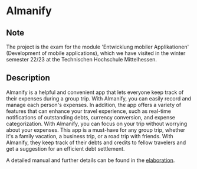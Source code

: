 # Almanify
## Note
The project is the exam for the module 'Entwicklung mobiler Applikationen' (Development of mobile applications), which we have visited in the winter semester 22/23 at the Technischen Hochschule Mittelhessen.

## Description
Almanify is a helpful and convenient app that lets everyone keep track of their expenses during a group trip. With Almanify, you can easily record and manage each person's expenses. In addition, the app offers a variety of features that can enhance your travel experience, such as real-time notifications of outstanding debts, currency conversion, and expense categorization. With Almanify, you can focus on your trip without worrying about your expenses. This app is a must-have for any group trip, whether it's a family vacation, a business trip, or a road trip with friends. With Almanify, they keep track of their debts and credits to fellow travelers and get a suggestion for an efficient debt settlement. 

A detailed manual and further details can be found in the [elaboration](./Projektbericht/main.pdf).
